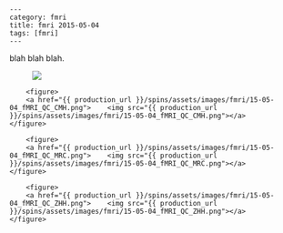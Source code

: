     ---
    category: fmri
    title: fmri 2015-05-04
    tags: [fmri]
    ---
blah blah blah.
        <figure>
        <a href="{{ production_url }}/spins/assets/images/fmri/15-05-04_fMRI_QC.png">    <img src="{{ production_url }}/spins/assets/images/fmri/15-05-04_fMRI_QC.png"></a>
    </figure>

        <figure>
        <a href="{{ production_url }}/spins/assets/images/fmri/15-05-04_fMRI_QC_CMH.png">    <img src="{{ production_url }}/spins/assets/images/fmri/15-05-04_fMRI_QC_CMH.png"></a>
    </figure>

        <figure>
        <a href="{{ production_url }}/spins/assets/images/fmri/15-05-04_fMRI_QC_MRC.png">    <img src="{{ production_url }}/spins/assets/images/fmri/15-05-04_fMRI_QC_MRC.png"></a>
    </figure>

        <figure>
        <a href="{{ production_url }}/spins/assets/images/fmri/15-05-04_fMRI_QC_ZHH.png">    <img src="{{ production_url }}/spins/assets/images/fmri/15-05-04_fMRI_QC_ZHH.png"></a>
    </figure>

    
